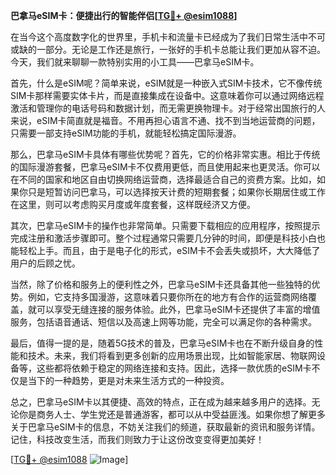 **巴拿马eSIM卡：便捷出行的智能伴侣[[TG💪+ @esim1088](https://t.me/s/esim1088)]**

在当今这个高度数字化的世界里，手机卡和流量卡已经成为了我们日常生活中不可或缺的一部分。无论是工作还是旅行，一张好的手机卡总能让我们更加从容不迫。今天，我们就来聊聊一款特别实用的小工具——巴拿马eSIM卡。

首先，什么是eSIM呢？简单来说，eSIM就是一种嵌入式SIM卡技术，它不像传统SIM卡那样需要实体卡片，而是直接集成在设备中。这意味着你可以通过网络远程激活和管理你的电话号码和数据计划，而无需更换物理卡。对于经常出国旅行的人来说，eSIM卡简直就是福音。不用再担心语言不通、找不到当地运营商的问题，只需要一部支持eSIM功能的手机，就能轻松搞定国际漫游。

那么，巴拿马eSIM卡具体有哪些优势呢？首先，它的价格非常实惠。相比于传统的国际漫游套餐，巴拿马eSIM卡不仅费用更低，而且使用起来也更灵活。你可以在不同的国家和地区自由切换网络运营商，选择最适合自己的资费方案。比如，如果你只是短暂访问巴拿马，可以选择按天计费的短期套餐；如果你长期居住或工作在这里，则可以考虑购买月度或年度套餐，这样既经济又方便。

其次，巴拿马eSIM卡的操作也非常简单。只需要下载相应的应用程序，按照提示完成注册和激活步骤即可。整个过程通常只需要几分钟的时间，即便是科技小白也能轻松上手。而且，由于是电子化的形式，eSIM卡不会丢失或损坏，大大降低了用户的后顾之忧。

当然，除了价格和服务上的便利性之外，巴拿马eSIM卡还具备其他一些独特的优势。例如，它支持多国漫游，这意味着只要你所在的地方有合作的运营商网络覆盖，就可以享受无缝连接的服务体验。此外，巴拿马eSIM卡还提供了丰富的增值服务，包括语音通话、短信以及高速上网等功能，完全可以满足你的各种需求。

最后，值得一提的是，随着5G技术的普及，巴拿马eSIM卡也在不断升级自身的性能和技术。未来，我们将看到更多创新的应用场景出现，比如智能家居、物联网设备等，这些都将依赖于稳定的网络连接和支持。因此，选择一款优质的eSIM卡不仅是当下的一种趋势，更是对未来生活方式的一种投资。

总之，巴拿马eSIM卡以其便捷、高效的特点，正在成为越来越多用户的选择。无论你是商务人士、学生党还是普通游客，都可以从中受益匪浅。如果你想了解更多关于巴拿马eSIM卡的信息，不妨关注我们的频道，获取最新的资讯和服务详情。记住，科技改变生活，而我们则致力于让这份改变变得更加美好！

[[TG💪+ @esim1088](https://t.me/s/esim1088) ![Image](https://i.postimg.cc/4NQfJmqS/Snipaste-2025-05-13-00-14-12.png)]